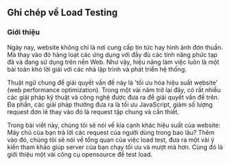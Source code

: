 ## Ghi chép về Load Testing

### Giới thiệu

Ngày nay, website không chỉ là nơi cung cấp tin tức hay hình ảnh đơn thuần. Mà thay vào đó hàng loạt các ứng dụng với đầy đủ các tính năng phức tạp đã và đang sử dụng trên nền Web. Như vậy, hiệu năng làm việc luôn là một bài toán khó lời giải với các nhà lập trình và phát triển hệ thống.

Thuật ngữ chung để giải quyết vấn đề này là 'tối ưu hóa hiệu suất website' (web performance optimization). Trong một vài năm trở lại đây, có rất nhiều các giải pháp kỹ thuật và công nghệ được đưa ra để giải quyết vấn đề trên. Đa phần, các giải pháp thường đưa ra là tối ưu JavaScript, giảm số lượng request đơn lẻ thay vào đó là request tập chung và cần thiết.

Trong bài viết này, chúng tôi sẽ nói về kía cạnh khác hiệu suất của website: Máy chủ của bạn trả lời các request của người dùng trong bao lâu? Thêm vào đó, chúng tôi sẽ nói về tổng quan của việc load test, đưa ra một vài ý kiến tham khảo giúp server của bạn chạy tối ưu và mượt mà hơn. Cùng đó là giới thiệu một vài công cụ opensource để test load.